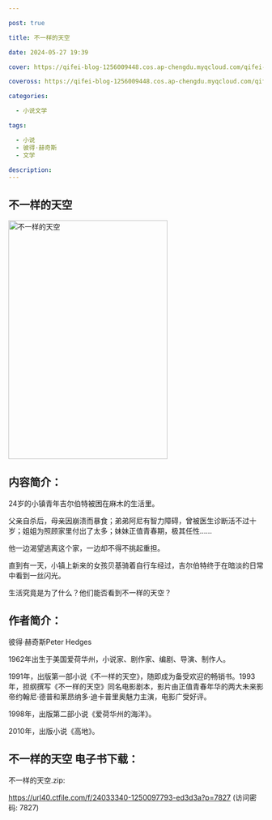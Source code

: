 ```yaml
---

post: true

title: 不一样的天空

date: 2024-05-27 19:39

cover: https://qifei-blog-1256009448.cos.ap-chengdu.myqcloud.com/qifei-blog/6635fc460ea9cb1403a73839.jpg

coveross: https://qifei-blog-1256009448.cos.ap-chengdu.myqcloud.com/qifei-blog/6635fc460ea9cb1403a73839.jpg

categories:

  - 小说文学

tags:

  - 小说
  - 彼得·赫奇斯
  - 文学

description:
---
```


## 不一样的天空
<img alt="不一样的天空 " class="aligncenter loaded" data-was-processed="true" decoding="async" fetchpriority="high" height="471" src="https://qifei-blog-1256009448.cos.ap-chengdu.myqcloud.com/qifei-blog/6635fc460ea9cb1403a73839.jpg" style="cursor: zoom-in;" width="314"/>

## 内容简介：

24岁的小镇青年吉尔伯特被困在麻木的生活里。

父亲自杀后，母亲因崩溃而暴食；弟弟阿尼有智力障碍，曾被医生诊断活不过十岁；姐姐为照顾家里付出了太多；妹妹正值青春期，极其任性……

他一边渴望逃离这个家，一边却不得不挑起重担。

直到有一天，小镇上新来的女孩贝基骑着自行车经过，吉尔伯特终于在暗淡的日常中看到一丝闪光。

生活究竟是为了什么？他们能否看到不一样的天空？

## 作者简介：

彼得·赫奇斯Peter Hedges

1962年出生于美国爱荷华州，小说家、剧作家、编剧、导演、制作人。

1991年，出版第一部小说《不一样的天空》，随即成为备受欢迎的畅销书。1993年，担纲撰写《不一样的天空》同名电影剧本，影片由正值青春年华的两大未来影帝约翰尼·德普和莱昂纳多·迪卡普里奥魅力主演，电影广受好评。

1998年，出版第二部小说《爱荷华州的海洋》。

2010年，出版小说《高地》。

## 不一样的天空 电子书下载：
不一样的天空.zip: 

https://url40.ctfile.com/f/24033340-1250097793-ed3d3a?p=7827 (访问密码: 7827)
